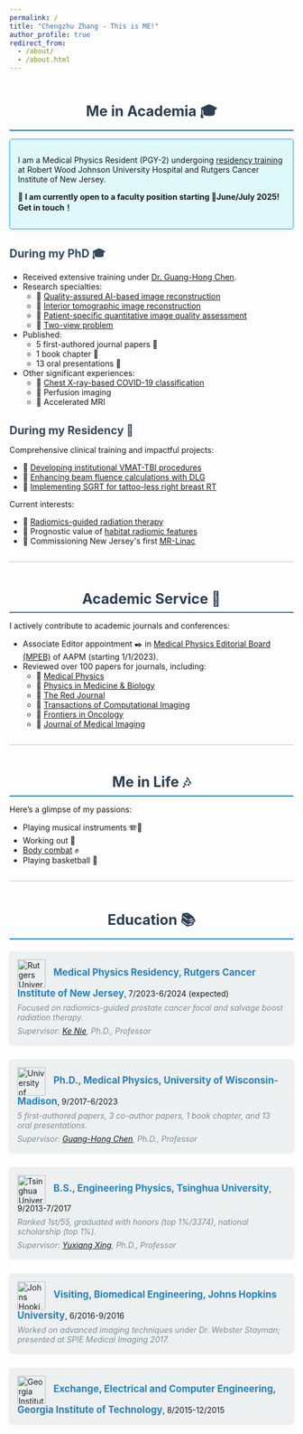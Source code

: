 ```yaml
---
permalink: /
title: "Chengzhu Zhang - This is ME!"
author_profile: true
redirect_from: 
  - /about/
  - /about.html
---
```


<style>
  .section-title {
    font-size: 1.8em;
    font-weight: bold;
    color: #2c3e50;
    margin-top: 2em;
    text-align: center;
    border-bottom: 2px solid #2980b9;
    padding-bottom: 0.3em;
  }

  .subsection-title {
    font-size: 1.4em;
    font-weight: bold;
    color: #34495e;
    margin-top: 1.5em;
    margin-bottom: 0.5em;
  }

  .timeline {
    margin: 1.5em 0;
    padding-left: 0;
    list-style: none;
  }

  .timeline-item {
    margin-bottom: 2em;
    padding: 1em;
    background: #ecf0f1;
    border-radius: 5px;
    box-shadow: 0px 2px 5px rgba(0, 0, 0, 0.1);
  }

  .institution {
    font-weight: bold;
    color: #2980b9;
    font-size: 1.2em;
  }

  .supervisor {
    font-style: italic;
    color: #7f8c8d;
    margin-top: 0.5em;
  }

  .logo {
    width: 50px;
    vertical-align: middle;
    margin-right: 10px;
  }

  .comment {
    font-style: italic;
    color: #7f8c8d;
    margin-top: 0.5em;
  }

  .highlight-box {
    background: #dff9fb;
    border: 1px solid #00a8ff;
    padding: 1em;
    border-radius: 5px;
    margin: 1em 0;
    box-shadow: 0px 2px 5px rgba(0, 0, 0, 0.1);
  }

  .divider {
    height: 1px;
    background-color: #bdc3c7;
    margin: 2em 0;
  }
</style>

<div class="section-title">Me in Academia 🎓</div>

<div class="highlight-box">
  <p>
    I am a Medical Physics Resident (PGY-2) undergoing <a href="https://sites.rutgers.edu/cinj-radiation-oncology/medical-physics-residency/">residency training</a> at Robert Wood Johnson University Hospital and Rutgers Cancer Institute of New Jersey. 
  </p>
  <p><b>📢 I am currently open to a faculty position starting 📅June/July 2025! Get in touch！</b></p>
</div>

<h2 class="subsection-title">During my PhD 🎓</h2>
<ul>
  <li>Received extensive training under <a href="https://scholar.google.com/citations?user=nw7lybEAAAAJ&hl=en">Dr. Guang-Hong Chen</a>.</li>
  <li>Research specialties:
    <ul>
      <li>🔹 <a href="/research/research-1">Quality-assured AI-based image reconstruction</a></li>
      <li>🔹 <a href="/research/research-2">Interior tomographic image reconstruction</a></li>
      <li>🔹 <a href="/research/research-3">Patient-specific quantitative image quality assessment</a></li>
      <li>🔹 <a href="/research/research-4">Two-view problem</a></li>
    </ul>
  </li>
  <li>Published: 
    <ul>
      <li>5 first-authored journal papers 📄</li>
      <li>1 book chapter 🔖</li>
      <li>13 oral presentations 🎤</li>
    </ul>
  </li>
  <li>Other significant experiences:
    <ul>
      <li>🔹 <a href="/research/research-5">Chest X-ray-based COVID-19 classification</a></li>
      <li>🔹 Perfusion imaging</li>
      <li>🔹 Accelerated MRI</li>
    </ul>
  </li>
</ul>

<h2 class="subsection-title">During my Residency 🏥</h2>
<p>Comprehensive clinical training and impactful projects:</p>
<ul>
  <li>🔸 <a href="/clinical/clinical-TBI">Developing institutional VMAT-TBI procedures</a></li>
  <li>🔸 <a href="/clinical/clinical-DLG">Enhancing beam fluence calculations with DLG</a></li>
  <li>🔸 <a href="/clinical/clinical-SGRT">Implementing SGRT for tattoo-less right breast RT</a></li>
</ul>
<p>Current interests:</p>
<ul>
  <li>🔹 <a href="/research/research-5">Radiomics-guided radiation therapy</a></li>
  <li>🔹 Prognostic value of <a href="/images/HabitatProstate1.png">habitat radiomic features</a></li>
  <li>🔹 Commissioning New Jersey's first <a href="/clinical/clinical-MRLC">MR-Linac</a></li>
</ul>

<div class="divider"></div>

<div class="section-title">Academic Service 📧</div>
<p>I actively contribute to academic journals and conferences:</p>
<ul>
  <li>Associate Editor appointment ✒️ in <a href="https://www.aapm.org/org/structure/default.asp?committee_code=MPBAE">Medical Physics Editorial Board (MPEB)</a> of AAPM (starting 1/1/2023).</li>
  <li>Reviewed over 100 papers for journals, including:
    <ul>
      <li>📘 <a href="https://aapm.onlinelibrary.wiley.com/journal/24734209">Medical Physics</a></li>
      <li>📗 <a href="https://iopscience.iop.org/journal/0031-9155">Physics in Medicine & Biology</a></li>
      <li>📕 <a href="https://www.redjournal.org/">The Red Journal</a></li>
      <li>📓 <a href="https://ieeexplore.ieee.org/xpl/RecentIssue.jsp?punumber=6745852">Transactions of Computational Imaging</a></li>
      <li>📔 <a href="https://www.frontiersin.org/journals/oncology">Frontiers in Oncology</a></li>
      <li>📒 <a href="https://www.spiedigitallibrary.org/journals/journal-of-medical-imaging">Journal of Medical Imaging</a></li>
    </ul>
  </li>
</ul>

<div class="divider"></div>

<div class="section-title">Me in Life 🎶</div>
<p>Here’s a glimpse of my passions:</p>
<ul>
  <li>Playing musical instruments 🪗🎹</li>
  <li>Working out 💪</li>
  <li><a href="https://www.lesmills.com/us/workouts/fitness-classes/bodycombat/">Body combat</a> ✊</li>
  <li>Playing basketball 🏀</li>
</ul>

<div class="divider"></div>

<div class="section-title">Education 📚</div>
<ul class="timeline">
  <li class="timeline-item">
    <img src="{{ site.baseurl }}/images/Rutgers_University_Logo.png" alt="Rutgers University" class="logo">
    <span class="institution">Medical Physics Residency, Rutgers Cancer Institute of New Jersey</span>, 7/2023-6/2024 (expected)
    <div class="comment">Focused on radiomics-guided prostate cancer focal and salvage boost radiation therapy.</div>
    <div class="supervisor">Supervisor: <a href="https://scholar.google.com/citations?user=1BKalcwAAAAJ&hl=en">Ke Nie</a>, Ph.D., Professor</div>
  </li>
  <li class="timeline-item">
    <img src="{{ site.baseurl }}/images/Wisconsin_Madison_Logo.png" alt="University of Wisconsin-Madison" class="logo">
    <span class="institution">Ph.D., Medical Physics, University of Wisconsin-Madison</span>, 9/2017-6/2023
    <div class="comment">5 first-authored papers, 3 co-author papers, 1 book chapter, and 13 oral presentations.</div>
    <div class="supervisor">Supervisor: <a href="https://scholar.google.com/citations?user=nw7lybEAAAAJ&hl=en">Guang-Hong Chen</a>, Ph.D., Professor</div>
  </li>
  <li class="timeline-item">
    <img src="{{ site.baseurl }}/images/Tsinghua_University_Logo.png" alt="Tsinghua University" class="logo">
    <span class="institution">B.S., Engineering Physics, Tsinghua University</span>, 9/2013-7/2017
    <div class="comment">Ranked 1st/55, graduated with honors (top 1%/3374), national scholarship (top 1%).</div>
    <div class="supervisor">Supervisor: <a href="https://scholar.google.com/citations?user=iWsEXE0AAAAJ&hl=zh-CN">Yuxiang Xing</a>, Ph.D., Professor</div>
  </li>
  <li class="timeline-item">
    <img src="{{ site.baseurl }}/images/Johns_Hopkins_University_Logo.png" alt="Johns Hopkins University" class="logo">
    <span class="institution">Visiting, Biomedical Engineering, Johns Hopkins University</span>, 6/2016-9/2016
    <div class="comment">Worked on advanced imaging techniques under Dr. Webster Stayman; presented at SPIE Medical Imaging 2017.</div>
  </li>
  <li class="timeline-item">
    <img src="{{ site.baseurl }}/images/GIT_Logo.png" alt="Georgia Institute of Technology" class="logo">
    <span class="institution">Exchange, Electrical and Computer Engineering, Georgia Institute of Technology</span>, 8/2015-12/2015
  </li>
</ul>
